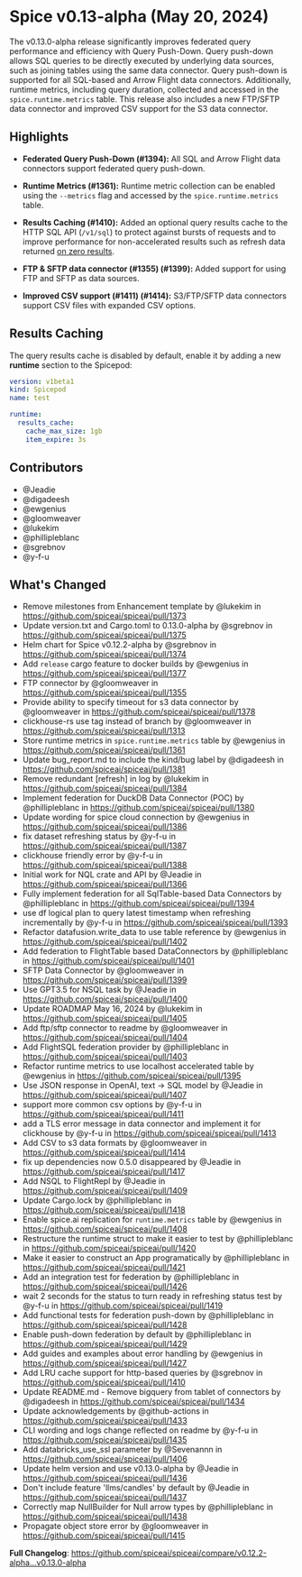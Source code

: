 # Spice v0.13-alpha (May 20, 2024)

The v0.13.0-alpha release significantly improves federated query performance and efficiency with Query Push-Down. Query push-down allows SQL queries to be directly executed by underlying data sources, such as joining tables using the same data connector. Query push-down is supported for all SQL-based and Arrow Flight data connectors. Additionally, runtime metrics, including query duration, collected and accessed in the `spice.runtime.metrics` table. This release also includes a new FTP/SFTP data connector and improved CSV support for the S3 data connector.

## Highlights

- **Federated Query Push-Down (#1394):** All SQL and Arrow Flight data connectors support federated query push-down.

- **Runtime Metrics (#1361):** Runtime metric collection can be enabled using the `--metrics` flag and accessed by the `spice.runtime.metrics` table.

- **Results Caching (#1410):** Added an optional query results cache to the HTTP SQL API (`/v1/sql`) to protect against bursts of requests and to improve performance for non-accelerated results such as refresh data returned [on zero results](https://docs.spiceai.org/data-accelerators/data-refresh#behavior-on-zero-results).

- **FTP & SFTP data connector (#1355) (#1399):** Added support for using FTP and SFTP as data sources.

- **Improved CSV support (#1411) (#1414):** S3/FTP/SFTP data connectors support CSV files with expanded CSV options.

## Results Caching

The query results cache is disabled by default, enable it by adding a new **runtime** section to the Spicepod:

```yaml
version: v1beta1
kind: Spicepod
name: test

runtime:
  results_cache:
    cache_max_size: 1gb
    item_expire: 3s
```

## Contributors

- @Jeadie
- @digadeesh
- @ewgenius
- @gloomweaver
- @lukekim
- @phillipleblanc
- @sgrebnov
- @y-f-u

## What's Changed

- Remove milestones from Enhancement template by @lukekim in https://github.com/spiceai/spiceai/pull/1373
- Update version.txt and Cargo.toml to 0.13.0-alpha by @sgrebnov in https://github.com/spiceai/spiceai/pull/1375
- Helm chart for Spice v0.12.2-alpha by @sgrebnov in https://github.com/spiceai/spiceai/pull/1374
- Add `release` cargo feature to docker builds by @ewgenius in https://github.com/spiceai/spiceai/pull/1377
- FTP connector by @gloomweaver in https://github.com/spiceai/spiceai/pull/1355
- Provide ability to specify timeout for s3 data connector by @gloomweaver in https://github.com/spiceai/spiceai/pull/1378
- clickhouse-rs use tag instead of branch by @gloomweaver in https://github.com/spiceai/spiceai/pull/1313
- Store runtime metrics in `spice.runtime.metrics` table by @ewgenius in https://github.com/spiceai/spiceai/pull/1361
- Update bug_report.md to include the kind/bug label by @digadeesh in https://github.com/spiceai/spiceai/pull/1381
- Remove redundant [refresh] in log by @lukekim in https://github.com/spiceai/spiceai/pull/1384
- Implement federation for DuckDB Data Connector (POC) by @phillipleblanc in https://github.com/spiceai/spiceai/pull/1380
- Update wording for spice cloud connection by @ewgenius in https://github.com/spiceai/spiceai/pull/1386
- fix dataset refreshing status by @y-f-u in https://github.com/spiceai/spiceai/pull/1387
- clickhouse friendly error by @y-f-u in https://github.com/spiceai/spiceai/pull/1388
- Initial work for NQL crate and API by @Jeadie in https://github.com/spiceai/spiceai/pull/1366
- Fully implement federation for all SqlTable-based Data Connectors by @phillipleblanc in https://github.com/spiceai/spiceai/pull/1394
- use df logical plan to query latest timestamp when refreshing incrementally by @y-f-u in https://github.com/spiceai/spiceai/pull/1393
- Refactor datafusion.write_data to use table reference by @ewgenius in https://github.com/spiceai/spiceai/pull/1402
- Add federation to FlightTable based DataConnectors by @phillipleblanc in https://github.com/spiceai/spiceai/pull/1401
- SFTP Data Connector by @gloomweaver in https://github.com/spiceai/spiceai/pull/1399
- Use GPT3.5 for NSQL task by @Jeadie in https://github.com/spiceai/spiceai/pull/1400
- Update ROADMAP May 16, 2024 by @lukekim in https://github.com/spiceai/spiceai/pull/1405
- Add ftp/sftp connector to readme by @gloomweaver in https://github.com/spiceai/spiceai/pull/1404
- Add FlightSQL federation provider by @phillipleblanc in https://github.com/spiceai/spiceai/pull/1403
- Refactor runtime metrics to use localhost accelerated table by @ewgenius in https://github.com/spiceai/spiceai/pull/1395
- Use JSON response in OpenAI, text -> SQL model by @Jeadie in https://github.com/spiceai/spiceai/pull/1407
- support more common csv options by @y-f-u in https://github.com/spiceai/spiceai/pull/1411
- add a TLS error message in data connector and implement it for clickhouse by @y-f-u in https://github.com/spiceai/spiceai/pull/1413
- Add CSV to s3 data formats by @gloomweaver in https://github.com/spiceai/spiceai/pull/1414
- fix up dependencies now 0.5.0 disappeared by @Jeadie in https://github.com/spiceai/spiceai/pull/1417
- Add NSQL to FlightRepl by @Jeadie in https://github.com/spiceai/spiceai/pull/1409
- Update Cargo.lock by @phillipleblanc in https://github.com/spiceai/spiceai/pull/1418
- Enable spice.ai replication for `runtime.metrics` table by @ewgenius in https://github.com/spiceai/spiceai/pull/1408
- Restructure the runtime struct to make it easier to test by @phillipleblanc in https://github.com/spiceai/spiceai/pull/1420
- Make it easier to construct an App programatically by @phillipleblanc in https://github.com/spiceai/spiceai/pull/1421
- Add an integration test for federation by @phillipleblanc in https://github.com/spiceai/spiceai/pull/1426
- wait 2 seconds for the status to turn ready in refreshing status test by @y-f-u in https://github.com/spiceai/spiceai/pull/1419
- Add functional tests for federation push-down by @phillipleblanc in https://github.com/spiceai/spiceai/pull/1428
- Enable push-down federation by default by @phillipleblanc in https://github.com/spiceai/spiceai/pull/1429
- Add guides and examples about error handling by @ewgenius in https://github.com/spiceai/spiceai/pull/1427
- Add LRU cache support for http-based queries  by @sgrebnov in https://github.com/spiceai/spiceai/pull/1410
- Update README.md - Remove bigquery from tablet of connectors by @digadeesh in https://github.com/spiceai/spiceai/pull/1434
- Update acknowledgements by @github-actions in https://github.com/spiceai/spiceai/pull/1433
- CLI wording and logs change reflected on readme by @y-f-u in https://github.com/spiceai/spiceai/pull/1435
- Add databricks_use_ssl parameter by @Sevenannn in https://github.com/spiceai/spiceai/pull/1406
- Update helm version and use v0.13.0-alpha by @Jeadie in https://github.com/spiceai/spiceai/pull/1436
- Don't include feature 'llms/candles' by default by @Jeadie in https://github.com/spiceai/spiceai/pull/1437
- Correctly map NullBuilder for Null arrow types by @phillipleblanc in https://github.com/spiceai/spiceai/pull/1438
- Propagate object store error by @gloomweaver in https://github.com/spiceai/spiceai/pull/1415

**Full Changelog**: https://github.com/spiceai/spiceai/compare/v0.12.2-alpha...v0.13.0-alpha
